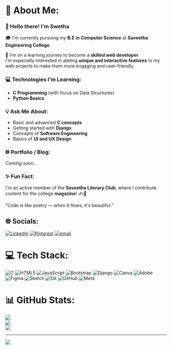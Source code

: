 # 💫 About Me:
### 👋 Hello there! I'm Swetha

🎓 I'm currently pursuing my **B.E in Computer Science** at **Saveetha Engineering College**.

🌱 I'm on a learning journey to become a **skilled web developer**.  
I'm especially interested in adding **unique and interactive features** to my web projects to make them more engaging and user-friendly.


### 💻 Technologies I'm Learning:
- **C Programming** (with focus on Data Structures)
- **Python Basics**


### 💡 Ask Me About:
- Basic and advanced **C concepts**
- Getting started with **Django**
- Concepts of **Software Engineering**
- Basics of **UI and UX Design**


### 🌐 Portfolio / Blog:
*Coming soon...*

### ✨ Fun Fact:
I'm an active member of the **Saveetha Literary Club**, where I contribute content for the college **magazine**! ✍️📖

“Code is like poetry — when it flows, it's beautiful.”




## 🌐 Socials:
[![LinkedIn](https://img.shields.io/badge/LinkedIn-%230077B5.svg?logo=linkedin&logoColor=white)](https://www.linkedin.com/in/swetha-anbazhagan-646b89327/) [![Pinterest](https://img.shields.io/badge/Pinterest-%23E60023.svg?logo=Pinterest&logoColor=white)](https://pinterest.com/swethaanbu2006) [![email](https://img.shields.io/badge/Email-D14836?logo=gmail&logoColor=white)](mailto:swethaanbu2006@gmail.com) 

# 💻 Tech Stack:
![C](https://img.shields.io/badge/c-%2300599C.svg?style=for-the-badge&logo=c&logoColor=white) ![HTML5](https://img.shields.io/badge/html5-%23E34F26.svg?style=for-the-badge&logo=html5&logoColor=white) ![JavaScript](https://img.shields.io/badge/javascript-%23323330.svg?style=for-the-badge&logo=javascript&logoColor=%23F7DF1E) ![Bootstrap](https://img.shields.io/badge/bootstrap-%238511FA.svg?style=for-the-badge&logo=bootstrap&logoColor=white) ![Django](https://img.shields.io/badge/django-%23092E20.svg?style=for-the-badge&logo=django&logoColor=white) ![Canva](https://img.shields.io/badge/Canva-%2300C4CC.svg?style=for-the-badge&logo=Canva&logoColor=white) ![Adobe](https://img.shields.io/badge/adobe-%23FF0000.svg?style=for-the-badge&logo=adobe&logoColor=white) ![Figma](https://img.shields.io/badge/figma-%23F24E1E.svg?style=for-the-badge&logo=figma&logoColor=white) ![Sketch](https://img.shields.io/badge/Sketch-FFB387?style=for-the-badge&logo=sketch&logoColor=black) ![Git](https://img.shields.io/badge/git-%23F05033.svg?style=for-the-badge&logo=git&logoColor=white) ![GitHub](https://img.shields.io/badge/github-%23121011.svg?style=for-the-badge&logo=github&logoColor=white) ![Meta](https://img.shields.io/badge/Meta-%230467DF.svg?style=for-the-badge&logo=Meta&logoColor=white)
# 📊 GitHub Stats:
![](https://github-readme-stats.vercel.app/api?username=Swetha-anbazhagan&theme=dark&hide_border=true&include_all_commits=false&count_private=false)<br/>
![](https://nirzak-streak-stats.vercel.app/?user=Swetha-anbazhagan&theme=dark&hide_border=true)<br/>
![](https://github-readme-stats.vercel.app/api/top-langs/?username=Swetha-anbazhagan&theme=dark&hide_border=true&include_all_commits=false&count_private=false&layout=compact)

---
[![](https://visitcount.itsvg.in/api?id=Swetha-anbazhagan&icon=0&color=0)](https://visitcount.itsvg.in)

<!-- Proudly created with GPRM ( https://gprm.itsvg.in ) -->
